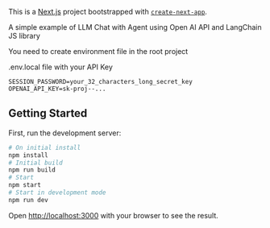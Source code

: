 This is a [Next.js](https://nextjs.org) project bootstrapped with [`create-next-app`](https://nextjs.org/docs/app/api-reference/cli/create-next-app).

A simple example of LLM Chat with Agent using Open AI API and LangChain JS library 

You need to create environment file in the root project

.env.local file with your API Key 

```
SESSION_PASSWORD=your_32_characters_long_secret_key
OPENAI_API_KEY=sk-proj--...
````

## Getting Started

First, run the development server:

```bash
# On initial install
npm install
# Initial build 
npm run build
# Start
npm start
# Start in development mode
npm run dev

```

Open [http://localhost:3000](http://localhost:3000) with your browser to see the result.


